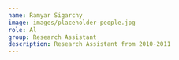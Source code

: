 ```yaml
---
name: Ramyar Sigarchy
image: images/placeholder-people.jpg
role: Al
group: Research Assistant
description: Research Assistant from 2010-2011
---
```

